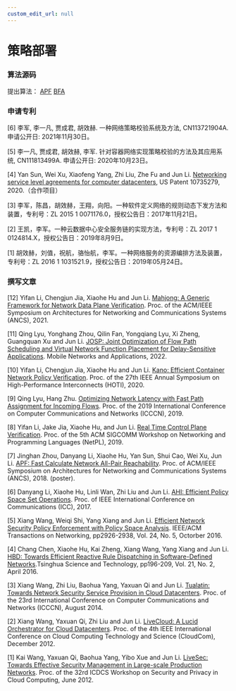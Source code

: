 ```yaml
---
custom_edit_url: null
---
```


# 策略部署

### 算法源码

提出算法： [APF](../../static/share/APF.rar) [BFA](https://github.com/Tsinghua-NSLab/BFA)

### 申请专利

[6] 李军, 李一凡, 贾成君, 胡效赫. 一种网络策略校验系统及方法, CN113721904A. 申请公开日: 2021年11月30日。

[5] 李一凡, 贾成君, 胡效赫, 李军. 针对容器网络实现策略校验的方法及其应用系统, CN111813499A. 申请公开日: 2020年10月23日。

[4] Yan Sun, Wei Xu, Xiaofeng Yang, Zhi Liu, Zhe Fu and Jun Li. [Networking service level agreements for computer datacenters](https://uspto.report/patent/grant/10735279), US Patent 10735279, 2020.（合作项目）

[3] 李军，陈昌，胡效赫，王翔，向阳。一种软件定义网络的规则动态下发方法和装置，专利号：ZL 2015 1 0071176.0，授权公告日：2017年11月21日。

[2] 王凯，李军。一种云数据中心安全服务链的实现方法，专利号：ZL 2017 1 0124814.X，授权公告日：2019年8月9日。

[1] 胡效赫，刘值，祝航，骆怡航，李军。一种网络服务的资源编排方法及装置，专利号：ZL 2016 1 1031521.9，授权公告日：2019年05月24日。

### 撰写文章

[12] Yifan Li, Chengjun Jia, Xiaohe Hu and Jun Li. [Mahjong: A Generic Framework for Network Data Plane Verification](../../static/share/ancs2021_Mahjong.pdf). Proc. of the ACM/IEEE Symposium on Architectures for Networking and Communications Systems (ANCS), 2021.

[11] Qing Lyu, Yonghang Zhou, Qilin Fan, Yongqiang Lyu, Xi Zheng, Guangquan Xu and Jun Li. [JOSP: Joint Optimization of Flow Path Scheduling and Virtual Network Function Placement for Delay-Sensitive Applications](../../static/share/Qing_JOSP.pdf). Mobile Networks and Applications, 2022.

[10] Yifan Li, Chengjun Jia, Xiaohe Hu and Jun Li. [Kano: Efficient Container Network Policy Verification](../../static/share/Kano_HOTI20_Yifan.pdf). Proc. of the 27th IEEE Annual Symposium on High-Performance Interconnects (HOTI), 2020.

[9] Qing Lyu, Hang Zhu. [Optimizing Network Latency with Fast Path Assignment for Incoming Flows](../../static/share/FPA-camera_ready.pdf). Proc. of the 2019 International Conference on Computer Communications and Networks (ICCCN), 2019.

[8] Yifan Li, Jake Jia, Xiaohe Hu, and Jun Li. [Real Time Control Plane Verification](../../static/share/YifanLi-BFA-NetPL2019.pdf). Proc. of the 5th ACM SIGCOMM Workshop on Networking and Programming Languages (NetPL), 2019.

[7] Jinghan Zhou, Danyang Li, Xiaohe Hu, Yan Sun, Shui Cao, Wei Xu, Jun Li. [APF: Fast Calculate Network All-Pair Reachability](../../static/share/APF-JinghanZhou.pdf). Proc. of ACM/IEEE Symposium on Architectures for Networking and Communications Systems (ANCS), 2018. (poster).

[6] Danyang Li, Xiaohe Hu, Linli Wan, Zhi Liu and Jun Li. [AHI: Efficient Policy Space Set Operations](../../static/share/DanyangLi_ICC2017.pdf). Proc. of IEEE International Conference on Communications (ICC), 2017.

[5] Xiang Wang, Weiqi Shi, Yang Xiang and Jun Li. [Efficient Network Security Policy Enforcement with Policy Space Analysis](../../static/share/WangXiang-TON2015.pdf). IEEE/ACM Transactions on Networking, pp2926-2938, Vol. 24, No. 5, Octorber 2016.

[4] Chang Chen, Xiaohe Hu, Kai Zheng, Xiang Wang, Yang Xiang and Jun Li. [HBD: Towards Efficient Reactive Rule Dispatching in Software-Defined Networks](../../static/share/ChenChang-HBD-TST2016.pdf).Tsinghua Science and Technology, pp196-209, Vol. 21, No. 2, April 2016.

[3] Xiang Wang, Zhi Liu, Baohua Yang, Yaxuan Qi and Jun Li. [Tualatin: Towards Network Security Service Provision in Cloud Datacenters](../../static/share/WangXiang-ICCCN-2014-Tualatin.pdf). Proc. of the 23rd International Conference on Computer Communications and Networks (ICCCN), August 2014.

[2] Xiang Wang, Yaxuan Qi, Zhi Liu and Jun Li. [LiveCloud: A Lucid Orchestrator for Cloud Datacenters](../../static/share/WangXiang-cloudcom2012.pdf). Proc. of the 4th IEEE International Conference on Cloud Computing Technology and Science (CloudCom), December 2012.

[1] Kai Wang, Yaxuan Qi, Baohua Yang, Yibo Xue and Jun Li. [LiveSec: Towards Effective Security Management in Large-scale Production Networks](../../static/share/WangKai_ICDCS2012.pdf). Proc. of the 32rd ICDCS Workshop on Security and Privacy in Cloud Computing, June 2012.
